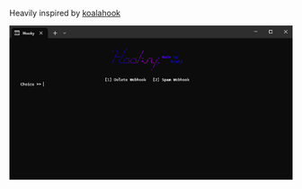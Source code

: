 Heavily inspired by [koalahook](https://github.com/infamouskoala/koalahook/)

![preview](https://raw.githubusercontent.com/wtfst4k/hooky/refs/heads/main/imagem_2025-06-24_224407633.png)
